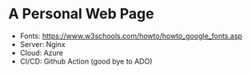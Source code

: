 # A Personal Web Page

- Fonts: https://www.w3schools.com/howto/howto_google_fonts.asp
- Server: Nginx
- Cloud: Azure
- CI/CD: Github Action (good bye to ADO)
